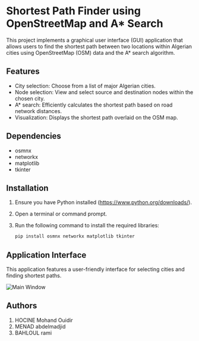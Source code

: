 # Shortest Path Finder using OpenStreetMap and A* Search

This project implements a graphical user interface (GUI) application that allows users to find the shortest path between two locations within Algerian cities using OpenStreetMap (OSM) data and the A* search algorithm.

## Features

* City selection: Choose from a list of major Algerian cities.
* Node selection: View and select source and destination nodes within the chosen city.
* A* search: Efficiently calculates the shortest path based on road network distances.
* Visualization: Displays the shortest path overlaid on the OSM map.

## Dependencies

* osmnx
* networkx
* matplotlib
* tkinter

## Installation

1. Ensure you have Python installed (https://www.python.org/downloads/).
2. Open a terminal or command prompt.
3. Run the following command to install the required libraries:

   ```bash
   pip install osmnx networkx matplotlib tkinter

## Application Interface

This application features a user-friendly interface for selecting cities and finding shortest paths.

![Main Window](https://github.com/IDIR2626/search-algo/edit/main/screenshot.png)

## Authors 
1. HOCINE Mohand Ouidir
2. MENAD abdelmadjid
3. BAHLOUL rami 

